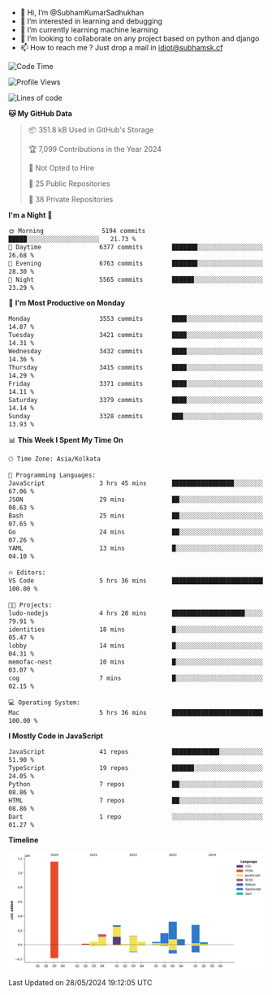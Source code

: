 - 👋 Hi, I’m @SubhamKumarSadhukhan
- 👀 I’m interested in learning and debugging
- 🌱 I’m currently learning machine learning
- 💞️ I’m looking to collaborate on any project based on python and django
- 📫 How to reach me ?
      Just drop a mail in idiot@subhamsk.cf

<!---
SubhamKumarSadhukhan/SubhamKumarSadhukhan is a ✨ special ✨ repository because its `README.md` (this file) appears on your GitHub profile.
You can click the Preview link to take a look at your changes.
--->


<!--START_SECTION:waka-->
![Code Time](http://img.shields.io/badge/Code%20Time-2%2C210%20hrs%2032%20mins-blue)

![Profile Views](http://img.shields.io/badge/Profile%20Views-0-blue)

![Lines of code](https://img.shields.io/badge/From%20Hello%20World%20I%27ve%20Written-2.7%20million%20lines%20of%20code-blue)

**🐱 My GitHub Data** 

> 📦 351.8 kB Used in GitHub's Storage 
 > 
> 🏆 7,099 Contributions in the Year 2024
 > 
> 🚫 Not Opted to Hire
 > 
> 📜 25 Public Repositories 
 > 
> 🔑 38 Private Repositories 
 > 
**I'm a Night 🦉** 

```text
🌞 Morning                5194 commits        █████░░░░░░░░░░░░░░░░░░░░   21.73 % 
🌆 Daytime                6377 commits        ███████░░░░░░░░░░░░░░░░░░   26.68 % 
🌃 Evening                6763 commits        ███████░░░░░░░░░░░░░░░░░░   28.30 % 
🌙 Night                  5565 commits        ██████░░░░░░░░░░░░░░░░░░░   23.29 % 
```
📅 **I'm Most Productive on Monday** 

```text
Monday                   3553 commits        ████░░░░░░░░░░░░░░░░░░░░░   14.87 % 
Tuesday                  3421 commits        ████░░░░░░░░░░░░░░░░░░░░░   14.31 % 
Wednesday                3432 commits        ████░░░░░░░░░░░░░░░░░░░░░   14.36 % 
Thursday                 3415 commits        ████░░░░░░░░░░░░░░░░░░░░░   14.29 % 
Friday                   3371 commits        ████░░░░░░░░░░░░░░░░░░░░░   14.11 % 
Saturday                 3379 commits        ████░░░░░░░░░░░░░░░░░░░░░   14.14 % 
Sunday                   3328 commits        ███░░░░░░░░░░░░░░░░░░░░░░   13.93 % 
```


📊 **This Week I Spent My Time On** 

```text
🕑︎ Time Zone: Asia/Kolkata

💬 Programming Languages: 
JavaScript               3 hrs 45 mins       █████████████████░░░░░░░░   67.06 % 
JSON                     29 mins             ██░░░░░░░░░░░░░░░░░░░░░░░   08.63 % 
Bash                     25 mins             ██░░░░░░░░░░░░░░░░░░░░░░░   07.65 % 
Go                       24 mins             ██░░░░░░░░░░░░░░░░░░░░░░░   07.26 % 
YAML                     13 mins             █░░░░░░░░░░░░░░░░░░░░░░░░   04.10 % 

🔥 Editors: 
VS Code                  5 hrs 36 mins       █████████████████████████   100.00 % 

🐱‍💻 Projects: 
ludo-nodejs              4 hrs 28 mins       ████████████████████░░░░░   79.91 % 
identities               18 mins             █░░░░░░░░░░░░░░░░░░░░░░░░   05.47 % 
lobby                    14 mins             █░░░░░░░░░░░░░░░░░░░░░░░░   04.31 % 
memofac-nest             10 mins             █░░░░░░░░░░░░░░░░░░░░░░░░   03.07 % 
cog                      7 mins              █░░░░░░░░░░░░░░░░░░░░░░░░   02.15 % 

💻 Operating System: 
Mac                      5 hrs 36 mins       █████████████████████████   100.00 % 
```

**I Mostly Code in JavaScript** 

```text
JavaScript               41 repos            █████████████░░░░░░░░░░░░   51.90 % 
TypeScript               19 repos            ██████░░░░░░░░░░░░░░░░░░░   24.05 % 
Python                   7 repos             ██░░░░░░░░░░░░░░░░░░░░░░░   08.86 % 
HTML                     7 repos             ██░░░░░░░░░░░░░░░░░░░░░░░   08.86 % 
Dart                     1 repo              ░░░░░░░░░░░░░░░░░░░░░░░░░   01.27 % 
```



**Timeline**

![Lines of Code chart](https://raw.githubusercontent.com/SubhamKumarSadhukhan/SubhamKumarSadhukhan/main/assets/bar_graph.png)


 Last Updated on 28/05/2024 19:12:05 UTC
<!--END_SECTION:waka-->

